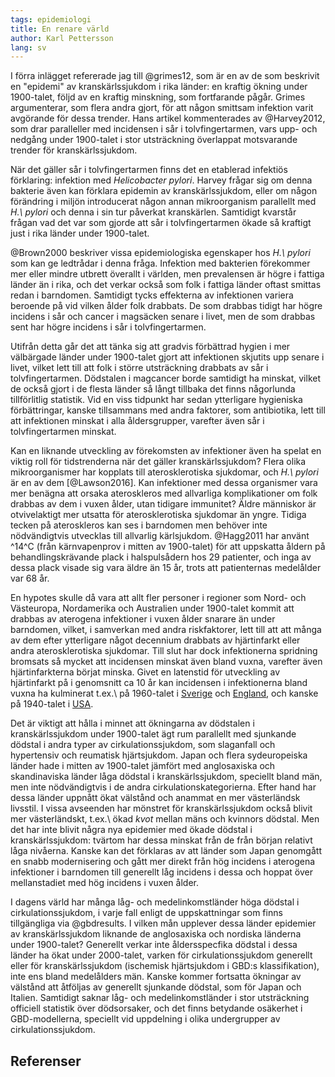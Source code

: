 ```yaml
---
tags: epidemiologi
title: En renare värld
author: Karl Pettersson
lang: sv
---
```


I förra inlägget refererade jag till @grimes12, som är en av de som
beskrivit en "epidemi" av kranskärlssjukdom i rika länder: en kraftig
ökning under 1900-talet, följd av en kraftig minskning, som
fortfarande pågår. Grimes argumenterar, som flera andra gjort, för att
någon smittsam infektion varit avgörande för dessa trender. Hans
artikel kommenterades av @Harvey2012, som drar paralleller med incidensen
i sår i tolvfingertarmen, vars upp- och nedgång under 1900-talet
i stor utsträckning överlappat motsvarande trender för kranskärlssjukdom.

När det gäller sår i tolvfingertarmen finns det en etablerad infektiös
förklaring: infektion med *Helicobacter pylori*. Harvey frågar sig om
denna bakterie även kan förklara epidemin av kranskärlssjukdom, eller
om någon förändring i miljön introducerat någon annan mikroorganism
parallellt med *H.\ pylori* och denna i sin tur påverkat kranskärlen.
Samtidigt kvarstår frågan vad det var som gjorde att sår i
tolvfingertarmen ökade så kraftigt just i rika länder
under 1900-talet.

@Brown2000 beskriver vissa epidemiologiska egenskaper hos *H.\ pylori*
som kan ge ledtrådar i denna fråga. Infektion med bakterien förekommer
mer eller mindre utbrett överallt i världen, men prevalensen är högre
i fattiga länder än i rika, och det verkar också som folk i fattiga
länder oftast smittas redan i barndomen. Samtidigt tycks effekterna av
infektionen variera beroende på vid vilken ålder folk drabbats. De som
drabbas tidigt har högre incidens i sår och cancer i magsäcken senare
i livet, men de som drabbas sent har högre incidens i sår i
tolvfingertarmen.

Utifrån detta går det att tänka sig att gradvis förbättrad hygien i
mer välbärgade länder under 1900-talet gjort att infektionen skjutits
upp senare i livet, vilket lett till att folk i större utsträckning
drabbats av sår i tolvfingertarmen. Dödstalen i magcancer borde
samtidigt ha minskat, vilket de också gjort i de flesta länder så
långt tillbaka det finns någorlunda tillförlitlig statistik. Vid en
viss tidpunkt har sedan ytterligare hygieniska förbättringar, kanske
tillsammans med andra faktorer, som antibiotika, lett till att
infektionen minskat i alla åldersgrupper, varefter även sår i
tolvfingertarmen minskat.

Kan en liknande utveckling av förekomsten av infektioner även ha
spelat en viktig roll för tidstrenderna när det gäller
kranskärlssjukdom? Flera olika mikroorganismer har kopplats till
aterosklerotiska sjukdomar, och *H.\ pylori* är en av dem
[@Lawson2016]. Kan infektioner med dessa organismer vara mer benägna
att orsaka ateroskleros med allvarliga komplikationer om folk drabbas
av dem i vuxen ålder, utan tidigare immunitet? Äldre människor är
otvivelaktigt mer utsatta för aterosklerotiska sjukdomar än yngre.
Tidiga tecken på ateroskleros kan ses i barndomen men behöver inte
nödvändigtvis utvecklas till allvarlig kärlsjukdom. @Hagg2011 har
använt ^14^C (från kärnvapenprov i mitten av 1900-talet) för att
uppskatta åldern på behandlingskrävande plack i halspulsådern hos 29
patienter, och inga av dessa plack visade sig vara äldre än 15 år,
trots att patienternas medelålder var 68 år.

En hypotes skulle då vara att allt fler personer i regioner som
Nord- och Västeuropa, Nordamerika och Australien under 1900-talet
kommit att drabbas av aterogena infektioner i vuxen ålder snarare än
under barndomen, vilket, i samverkan med andra riskfaktorer,
lett till att att många av dem efter ytterligare något decennium
drabbats av hjärtinfarkt eller andra aterosklerotiska sjukdomar.
Till slut har dock infektionerna spridning bromsats så mycket att
incidensen minskat även bland vuxna, varefter även hjärtinfarkterna
börjat minska. Givet en latenstid för utveckling av hjärtinfarkt på
i genomsnitt ca 10 år kan incidensen i infektionerna bland vuxna ha
kulminerat t.ex.\ på 1960-talet i
[Sverige](https://mortchart.klpn.se/charts/ihdpop4290s15e18meantrue.html) och 
[England](https://mortchart.klpn.se/charts/ihdpop4310s15e18meantrue.html),
och kanske på 1940-talet i
[USA](https://mortchart.klpn.se/charts/ihdpop2450s15e18meantrue.html).

Det är viktigt att hålla i minnet att ökningarna av dödstalen i
kranskärlssjukdom under 1900-talet ägt rum parallellt med sjunkande
dödstal i andra typer av cirkulationssjukdom, som slaganfall och
hypertensiv och reumatisk hjärtsjukdom. Japan och flera sydeuropeiska
länder hade i mitten av 1900-talet jämfört med anglosaxiska och
skandinaviska länder låga dödstal i kranskärlssjukdom, speciellt
bland män, men inte nödvändigtvis i de andra cirkulationskategorierna.
Efter hand har dessa länder uppnått ökat välstånd och anammat en
mer västerländsk livsstil. I vissa avseenden har mönstret för
kranskärlssjukdom också blivit mer västerländskt, t.ex.\ ökad *kvot*
mellan mäns och kvinnors dödstal. Men det har inte blivit några nya
epidemier med ökade dödstal i kranskärlssjukdom: tvärtom har dessa
minskat från de från början relativt låga nivåerna. Kanske kan det
förklaras av att länder som Japan genomgått en snabb modernisering och
gått mer direkt från hög incidens i aterogena infektioner i barndomen 
till generellt låg incidens i dessa och hoppat över mellanstadiet
med hög incidens i vuxen ålder.

I dagens värld har många låg- och medelinkomstländer höga dödstal i
cirkulationssjukdom, i varje fall enligt de uppskattningar som finns
tillgängliga via @gbdresults. I vilken mån upplever dessa länder
epidemier av kranskärlssjukdom liknande de anglosaxiska och nordiska
länderna under 1900-talet? Generellt verkar inte åldersspecfika
dödstal i dessa länder ha ökat under 2000-talet, varken för
cirkulationssjukdom generellt eller för kranskärlssjukdom (ischemisk
hjärtsjukdom i GBD:s klassifikation), inte ens bland medelålders män.
Kanske kommer fortsatta ökningar av välstånd att åtföljas av generellt
sjunkande dödstal, som för Japan och Italien. Samtidigt saknar låg-
och medelinkomstländer i stor utsträckning officiell statistik över
dödsorsaker, och det finns betydande osäkerhet i GBD-modellerna,
speciellt vid uppdelning i olika undergrupper av cirkulationssjukdom.

## Referenser

